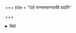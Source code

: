+++
title = "09 तान्सरथानध्वर्यवे ददाति"

+++

<details><summary>थिते</summary>

तान्सरथानध्वर्यवे ददाति ९
</details>
